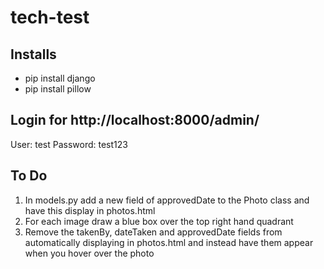# tech-test

## Installs
- pip install django
- pip install pillow

## Login for http://localhost:8000/admin/
User: test
Password: test123

## To Do
1. In models.py add a new field of approvedDate to the Photo class and have this display in photos.html
2. For each image draw a blue box over the top right hand quadrant
3. Remove the takenBy, dateTaken and approvedDate fields from automatically displaying in photos.html and instead have them appear when you hover over the photo


